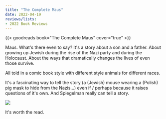 ```yaml
---
title: "The Complete Maus"
date: 2022-04-19
reviews/lists:
- 2022 Book Reviews
---
```

{{< goodreads book="The Complete Maus" cover="true" >}}

Maus. What's there even to say? It's a story about a son and a father. About growing up Jewish during the rise of the Nazi party and during the Holocaust. About the ways that dramatically changes the lives of even those survive.

All told in a comic book style with different style animals for different races.

It's a fascinating way to tell the story (a (Jewish) mouse wearing a (Polish) pig mask to hide from the Nazis...) even if / perhaps because it raises questions of it's own. And Spiegelman really can tell a story. 

![](/embeds/books/attachments/maus-32e21d.png)

It's worth the read. 